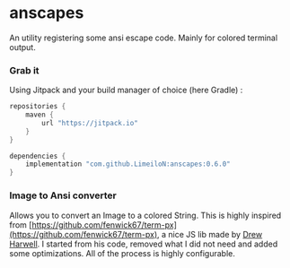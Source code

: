 # anscapes
An utility registering some ansi escape code. 
Mainly for colored terminal output.

### Grab it
Using Jitpack and your build manager of choice (here Gradle) : 
```groovy
repositories {
    maven {
        url "https://jitpack.io"
    }
}

dependencies {
    implementation "com.github.LimeiloN:anscapes:0.6.0"
}
```

### Image to Ansi converter
Allows you to convert an Image to a colored String.
This is highly inspired from [https://github.com/fenwick67/term-px](https://github.com/fenwick67/term-px),
a nice JS lib made by [Drew Harwell](https://github.com/fenwick67).
I started from his code, removed what I did not need and added some optimizations.
All of the process is highly configurable.
